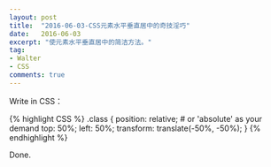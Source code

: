 ```yaml
---
layout: post
title:  "2016-06-03-CSS元素水平垂直居中的奇技淫巧"
date:   2016-06-03
excerpt: "使元素水平垂直居中的简洁方法。"
tag:
- Walter
- CSS
comments: true
---
```


Write in CSS：

{% highlight CSS %}
.class {
    position: relative; # or 'absolute' as your demand
    top: 50%;
    left: 50%;
    transform: translate(-50%, -50%);
}
{% endhighlight %}

Done.
